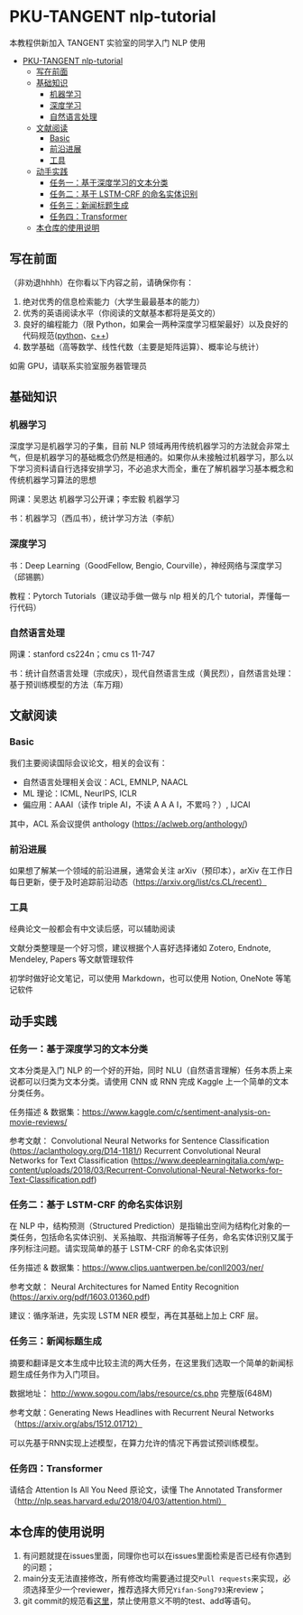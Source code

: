 # PKU-TANGENT nlp-tutorial

本教程供新加入 TANGENT 实验室的同学入门 NLP 使用

- [PKU-TANGENT nlp-tutorial](#pku-tangent-nlp-tutorial)
  - [写在前面](#写在前面)
  - [基础知识](#基础知识)
    - [机器学习](#机器学习)
    - [深度学习](#深度学习)
    - [自然语言处理](#自然语言处理)
  - [文献阅读](#文献阅读)
    - [Basic](#basic)
    - [前沿进展](#前沿进展)
    - [工具](#工具)
  - [动手实践](#动手实践)
    - [任务一：基于深度学习的文本分类](#任务一基于深度学习的文本分类)
    - [任务二：基于 LSTM-CRF 的命名实体识别](#任务二基于-lstm-crf-的命名实体识别)
    - [任务三：新闻标题生成](#任务三新闻标题生成)
    - [任务四：Transformer](#任务四transformer)
  - [本仓库的使用说明](#本仓库的使用说明)

## 写在前面

（非劝退hhhh）在你看以下内容之前，请确保你有：

1. 绝对优秀的信息检索能力（大学生最最基本的能力）
2. 优秀的英语阅读水平（你阅读的文献基本都将是英文的）
3. 良好的编程能力（限 Python，如果会一两种深度学习框架最好）以及良好的代码规范([python](https://zh-google-styleguide.readthedocs.io/en/latest/google-python-styleguide/python_style_rules/)、[c++](https://zh-google-styleguide.readthedocs.io/en/latest/google-cpp-styleguide/contents/))
4. 数学基础（高等数学、线性代数（主要是矩阵运算）、概率论与统计）

如需 GPU，请联系实验室服务器管理员


## 基础知识

### 机器学习

深度学习是机器学习的子集，目前 NLP 领域再用传统机器学习的方法就会非常土气，但是机器学习的基础概念仍然是相通的。如果你从未接触过机器学习，那么以下学习资料请自行选择安排学习，不必追求大而全，重在了解机器学习基本概念和传统机器学习算法的思想

网课：吴恩达 机器学习公开课；李宏毅 机器学习

书：机器学习（西瓜书），统计学习方法（李航）

### 深度学习

书：Deep Learning（GoodFellow, Bengio, Courville），神经网络与深度学习（邱锡鹏）

教程：Pytorch Tutorials（建议动手做一做与 nlp 相关的几个 tutorial，弄懂每一行代码）

### 自然语言处理

网课：stanford cs224n；cmu cs 11-747

书：统计自然语言处理（宗成庆），现代自然语言生成（黄民烈），自然语言处理：基于预训练模型的方法（车万翔）


## 文献阅读

### Basic

我们主要阅读国际会议论文，相关的会议有：

- 自然语言处理相关会议：ACL, EMNLP, NAACL
- ML 理论：ICML, NeurIPS, ICLR
- 偏应用：AAAI（读作 triple AI，不读 A A A I，不累吗？）, IJCAI

其中，ACL 系会议提供 anthology (https://aclweb.org/anthology/)

### 前沿进展

如果想了解某一个领域的前沿进展，通常会关注 arXiv（预印本），arXiv 在工作日每日更新，便于及时追踪前沿动态（https://arxiv.org/list/cs.CL/recent）

### 工具

经典论文一般都会有中文读后感，可以辅助阅读

文献分类整理是一个好习惯，建议根据个人喜好选择诸如 Zotero, Endnote, Mendeley, Papers 等文献管理软件

初学时做好论文笔记，可以使用 Markdown，也可以使用 Notion, OneNote 等笔记软件





## 动手实践

### 任务一：基于深度学习的文本分类

文本分类是入门 NLP 的一个好的开始，同时 NLU（自然语言理解）任务本质上来说都可以归类为文本分类。请使用 CNN 或 RNN 完成 Kaggle 上一个简单的文本分类任务。

任务描述 & 数据集：https://www.kaggle.com/c/sentiment-analysis-on-movie-reviews/

参考文献：
Convolutional Neural Networks for Sentence Classification (https://aclanthology.org/D14-1181/)
Recurrent Convolutional Neural Networks for Text Classification (https://www.deeplearningitalia.com/wp-content/uploads/2018/03/Recurrent-Convolutional-Neural-Networks-for-Text-Classification.pdf)


### 任务二：基于 LSTM-CRF 的命名实体识别

在 NLP 中，结构预测（Structured Prediction）是指输出空间为结构化对象的一类任务，包括命名实体识别、关系抽取、共指消解等子任务，命名实体识别又属于序列标注问题。请实现简单的基于 LSTM-CRF 的命名实体识别

任务描述 & 数据集：https://www.clips.uantwerpen.be/conll2003/ner/

参考文献：
Neural Architectures for Named Entity Recognition (https://arxiv.org/pdf/1603.01360.pdf)

建议：循序渐进，先实现 LSTM NER 模型，再在其基础上加上 CRF 层。


### 任务三：新闻标题生成

摘要和翻译是文本生成中比较主流的两大任务，在这里我们选取一个简单的新闻标题生成任务作为入门项目。

数据地址： http://www.sogou.com/labs/resource/cs.php   完整版(648M)

参考文献：Generating News Headlines with Recurrent Neural Networks （https://arxiv.org/abs/1512.01712）

可以先基于RNN实现上述模型，在算力允许的情况下再尝试预训练模型。



### 任务四：Transformer

请结合 Attention Is All You Need 原论文，读懂 The Annotated Transformer（http://nlp.seas.harvard.edu/2018/04/03/attention.html）



## 本仓库的使用说明

1. 有问题就提在issues里面，同理你也可以在issues里面检索是否已经有你遇到的问题；
2. main分支无法直接修改，所有修改均需要通过提交`Pull requests`来实现，必须选择至少一个reviewer，推荐选择大师兄`Yifan-Song793`来review；
3. git commit的规范看[这里](https://juejin.cn/post/6844903793033756680)，禁止使用意义不明的test、add等语句。

